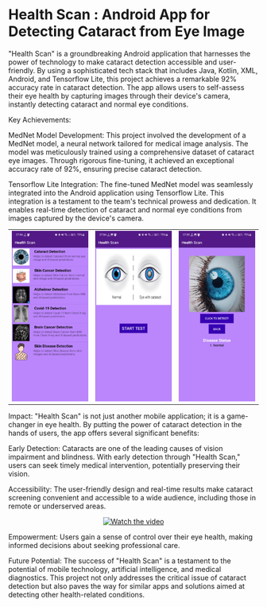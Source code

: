 # Health Scan : Android App for Detecting Cataract from Eye Image

"Health Scan" is a groundbreaking Android application that harnesses the power of technology to make cataract detection accessible and user-friendly. By using a sophisticated tech stack that includes Java, Kotlin, XML, Android, and Tensorflow Lite, this project achieves a remarkable 92% accuracy rate in cataract detection. The app allows users to self-assess their eye health by capturing images through their device's camera, instantly detecting cataract and normal eye conditions.

Key Achievements:

MedNet Model Development:
This project involved the development of a MedNet model, a neural network tailored for medical image analysis. The model was meticulously trained using a comprehensive dataset of cataract eye images. Through rigorous fine-tuning, it achieved an exceptional accuracy rate of 92%, ensuring precise cataract detection.

Tensorflow Lite Integration:
The fine-tuned MedNet model was seamlessly integrated into the Android application using Tensorflow Lite. This integration is a testament to the team's technical prowess and dedication. It enables real-time detection of cataract and normal eye conditions from images captured by the device's camera.

<table>
  <tr>
    <td><img src="images/Screenshot_20231008_070405_Health Scan.jpg" alt="Image 1"></td>
    <td><img src="images/Screenshot_20231008_070410_Health Scan.jpg" alt="Image 2"></td>
    <td><img src="images/Screenshot_20231008_070517_Health Scan.jpg" alt="Image 3"></td>
  </tr>
</table>

Impact:
"Health Scan" is not just another mobile application; it is a game-changer in eye health. By putting the power of cataract detection in the hands of users, the app offers several significant benefits:

Early Detection: Cataracts are one of the leading causes of vision impairment and blindness. With early detection through "Health Scan," users can seek timely medical intervention, potentially preserving their vision.

Accessibility: The user-friendly design and real-time results make cataract screening convenient and accessible to a wide audience, including those in remote or underserved areas.

<div align="center">
  <a href="https://www.youtube.com/watch?v=k15icHzm15M">
    <img src="https://img.youtube.com/vi/k15icHzm15M/0.jpg" alt="Watch the video">
  </a>
</div>

Empowerment: Users gain a sense of control over their eye health, making informed decisions about seeking professional care.

Future Potential:
The success of "Health Scan" is a testament to the potential of mobile technology, artificial intelligence, and medical diagnostics. This project not only addresses the critical issue of cataract detection but also paves the way for similar apps and solutions aimed at detecting other health-related conditions.
